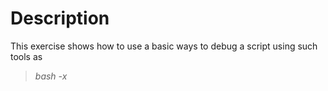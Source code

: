 # Description
This exercise shows how to use a basic ways to debug a script using such tools as
> _bash -x <SCRIPT>_

or

> _trap DEBUG
>
> ...
>
> trap - DEBUG_

The _bad-script_ contains errors and _good-script_ is empty from errors.

